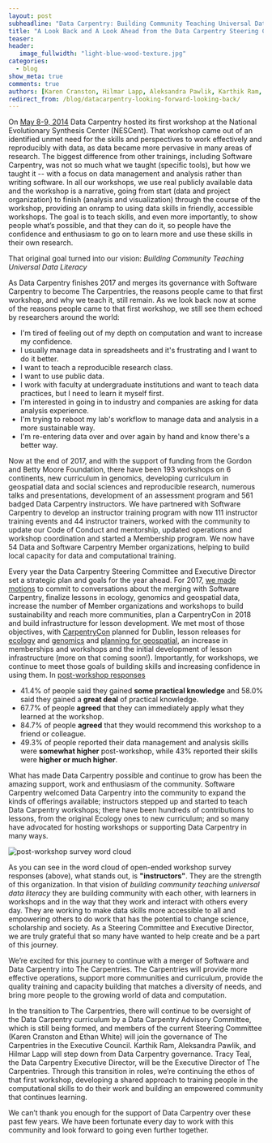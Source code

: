 ```yaml
---
layout: post
subheadline: "Data Carpentry: Building Community Teaching Universal Data Literacy"
title: "A Look Back and A Look Ahead from the Data Carpentry Steering Committee"
teaser: 
header:
   image_fullwidth: "light-blue-wood-texture.jpg"
categories:
  - blog
show_meta: true
comments: true
authors: [Karen Cranston, Hilmar Lapp, Aleksandra Pawlik, Karthik Ram, Tracy Teal, Ethan White]
redirect_from: /blog/datacarpentry-looking-forward-looking-back/
---
```


On [May 8-9, 2014](https://software-carpentry.org/blog/2014/05/our-first-data-carpentry-workshop.html) Data Carpentry hosted its first workshop at the National Evolutionary Synthesis Center (NESCent). That workshop came out of an identified unmet need for the skills and perspectives to work effectively and reproducibly with data, as data became more pervasive in many areas of research. The biggest difference from other trainings, including Software Carpentry, was not so much what we taught (specific tools), but how we taught it -- with a focus on data management and analysis rather than writing software. In all our workshops, we use real publicly available data and the workshop is a narrative, going from start (data and project organization) to finish (analysis and visualization) through the course of the workshop, providing an onramp to using data skills in friendly, accessible workshops. The goal is to teach skills, and even more importantly, to show people what’s possible, and that they can do it, so people have the confidence and enthusiasm to go on to learn more and use these skills in their own research.

That original goal turned into our vision: *Building Community Teaching Universal Data Literacy*

As Data Carpentry finishes 2017 and merges its governance with Software Carpentry to become The Carpentries, the reasons people came to that first workshop, and why we teach it, still remain. As we look back now at some of the reasons people came to that first workshop, we still see them echoed by researchers around the world:

- I'm tired of feeling out of my depth on computation and want to increase my confidence.
- I usually manage data in spreadsheets and it's frustrating and I want to do it better.
- I want to teach a reproducible research class.
- I want to use public data.
- I work with faculty at undergraduate institutions and want to teach data practices, but I need to learn it myself first.
- I'm interested in going in to industry and companies are asking for data analysis experience.
- I'm trying to reboot my lab's workflow to manage data and analysis in a more sustainable way.
- I'm re-entering data over and over again by hand and know there's a better way.

Now at the end of 2017, and with the support of funding from the Gordon and Betty Moore Foundation, there have been 193 workshops on 6 continents, new curriculum in genomics, developing curriculum in geospatial data and social sciences and reproducible research, numerous talks and presentations, development of an assessment program and 561 badged Data Carpentry instructors. We have partnered with Software Carpentry to develop an instructor training program with now 111 instructor training events and 44 instructor trainers, worked with the community to update our Code of Conduct and mentorship, updated operations and workshop coordination and started a Membership program. We now have 54 Data and Software Carpentry Member organizations, helping to build local capacity for data and computational training.

Every year the Data Carpentry Steering Committee and Executive Director set a strategic plan and goals for the year ahead. For 2017, [we made motions](http://www.datacarpentry.org/blog/steering-committee-in-person/) to commit to conversations about the merging with Software Carpentry, finalize lessons in ecology, genomics and geospatial data, increase the number of Member organizations and workshops to build sustainability and reach more communities, plan a CarpentryCon in 2018 and build infrastructure for lesson development. We met most of those objectives, with [CarpentryCon](http://www.carpentrycon.org/) planned for Dublin, lesson releases for [ecology](http://www.datacarpentry.org/blog/lesson-release/) and [genomics](http://www.datacarpentry.org/blog/genomics-lesson-release/) and [planning for geospatial](http://www.datacarpentry.org/blog/geospatial-socsci/), an increase in memberships and workshops and the initial development of lesson infrastructure (more on that coming soon!).
Importantly, for workshops, we continue to meet those goals of building skills and increasing confidence in using them. In [post-workshop responses](https://carpentries.github.io/assessment/data-carpentry/postworkshop/report.html)

- 41.4% of people said they gained **some practical knowledge** and 58.0% said they gained a **great deal** of practical knowledge.
- 67.7% of people **agreed** that they can immediately apply what they learned at the workshop.
- 84.7% of people **agreed** that they would recommend this workshop to a friend or colleague.
- 49.3% of people reported their data management and analysis skills were **somewhat higher** post-workshop, while 43% reported their skills were **higher or much higher**.

What has made Data Carpentry possible and continue to grow has been the amazing support, work and enthusiasm of the community. Software Carpentry welcomed Data Carpentry into the community to expand the kinds of offerings available; instructors stepped up and started to teach Data Carpentry workshops; there have been hundreds of contributions to lessons, from the original Ecology ones to new curriculum; and so many have advocated for hosting workshops or supporting Data Carpentry in many ways.  

![post-workshop survey word cloud](http://www.datacarpentry.org/images/workshop-word-cloud.png)

As you can see in the word cloud of open-ended workshop survey responses (above), what stands out, is **"instructors"**. They are the strength of this organization. In that vision of *building community teaching universal data literacy* they are building community with each other, with learners in workshops and in the way that they work and interact with others every day. They are working to make data skills more accessible to all and empowering others to do work that has the potential to change science, scholarship and society. As a Steering Committee and Executive Director, we are truly grateful that so many have wanted to help create and be a part of this journey.  

We’re excited for this journey to continue with a merger of Software and Data Carpentry into The Carpentries. The Carpentries will provide more effective operations, support more communities and curriculum, provide the quality training and capacity building that matches a diversity of needs, and bring more people to the growing world of data and computation.

In the transition to The Carpentries, there will continue to be oversight of the Data Carpentry curriculum by a Data Carpentry Advisory Committee, which is still being formed, and members of the current Steering Committee (Karen Cranston and Ethan White) will join the governance of The Carpentries in the Executive Council. Karthik Ram, Aleksandra Pawlik, and Hilmar Lapp will step down from Data Carpentry governance. Tracy Teal, the Data Carpentry Executive Director, will be the Executive Director of The Carpentries. Through this transition in roles, we’re continuing the ethos of that first workshop, developing a shared approach to training people in the computational skills to do their work and building an empowered community that continues learning.

We can’t thank you enough for the support of Data Carpentry over these past few years. We have been fortunate every day to work with this community and look forward to going even further together.

